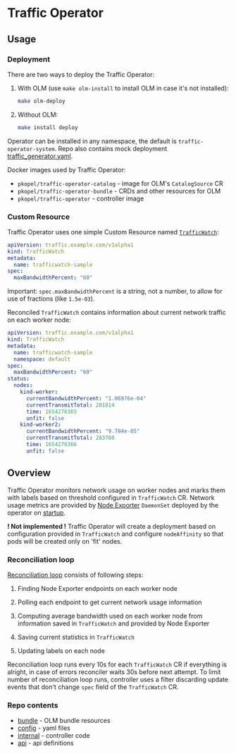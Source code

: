 # Traffic Operator

## Usage

### Deployment

There are two ways to deploy the Traffic Operator:

1. With OLM (use `make olm-install` to install OLM in case it's not installed):

    ```sh
    make olm-deploy
    ```

2. Without OLM:

    ```sh
    make install deploy
    ```

Operator can be installed in any namespace, the default is `traffic-operator-system`.
Repo also contains mock deployment [traffic_generator.yaml](config/samples/traffic_generator.yaml).

Docker images used by Traffic Operator:

- `pkopel/traffic-operator-catalog` - image for OLM's `CatalogSource` CR
- `pkopel/traffic-operator-bundle` - CRDs and other resources for OLM
- `pkopel/traffic-operator` - controller image

### Custom Resource

Traffic Operator uses one simple Custom Resource named [`TrafficWatch`](config/samples/traffic_v1alpha1_trafficwatch.yaml):

```yaml
apiVersion: traffic.example.com/v1alpha1
kind: TrafficWatch
metadata:
  name: trafficwatch-sample
spec:
  maxBandwidthPercent: "60"
```

Important: `spec.maxBandwidthPercent` is a string, not a number, to allow for use of fractions (like `1.5e-03`).

Reconciled `TrafficWatch` contains information about current network traffic on each worker node:

```yaml
apiVersion: traffic.example.com/v1alpha1
kind: TrafficWatch
metadata:
  name: trafficwatch-sample
  namespace: default
spec:
  maxBandwidthPercent: "60"
status:
  nodes:
    kind-worker:
      currentBandwidthPercent: "1.06976e-04"
      currentTransmitTotal: 281814
      time: 1654276365
      unfit: false
    kind-worker2:
      currentBandwidthPercent: "9.784e-05"
      currentTransmitTotal: 283700
      time: 1654276366
      unfit: false
```

## Overview

Traffic Operator monitors network usage on worker nodes and marks them with labels based
on threshold configured in `TrafficWatch` CR. Network usage metrics are provided by
[Node Exporter](https://prometheus.io/docs/guides/node-exporter/) `DaemonSet` deployed by
the operator on [startup](internal/initializers/node_exporter.go).

__! Not implemented !__
Traffic Operator will create a deployment based on configuration provided in `TrafficWatch`
and configure `nodeAffinity` so that pods will be created only on 'fit' nodes.

### Reconciliation loop

[Reconciliation loop](internal/controllers/trafficwatch_controller.go) consists of following steps:

1. Finding Node Exporter endpoints on each worker node

2. Polling each endpoint to get current network usage information

3. Computing average bandwidth used on each worker node from information saved in `TrafficWatch` and provided by Node Exporter

4. Saving current statistics in `TrafficWatch`

5. Updating labels on each node

Reconciliation loop runs every 10s for each `TrafficWatch` CR if everything is alright, in case of errors reconciler waits 30s before next attempt.
To limit number of reconciliation loop runs, controller uses a filter discarding update events that don't change `spec` field of the `TrafficWatch` CR.

### Repo contents

- [bundle](bundle) - OLM bundle resources
- [config](config) - yaml files
- [internal](internal) - controller code
- [api](api/v1alpha1/) - api definitions

